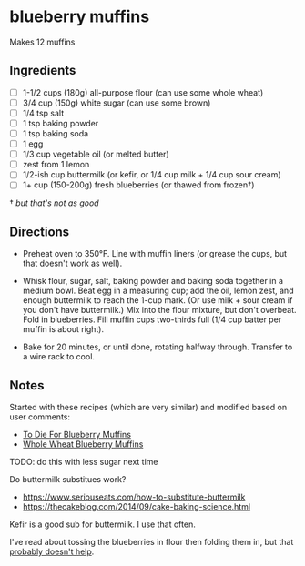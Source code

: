 # blueberry muffins

Makes 12 muffins

## Ingredients

* [ ] 1-1/2 cups (180g) all-purpose flour (can use some whole wheat)
* [ ] 3/4 cup (150g) white sugar (can use some brown)
* [ ] 1/4 tsp salt
* [ ] 1 tsp baking powder
* [ ] 1 tsp baking soda
* [ ] 1 egg
* [ ] 1/3 cup vegetable oil (or melted butter)
* [ ] zest from 1 lemon
* [ ] 1/2-ish cup buttermilk (or kefir, or 1/4 cup milk + 1/4 cup sour cream)
* [ ] 1+ cup (150-200g) fresh blueberries (or thawed from frozen†)

† _but that's not as good_

## Directions

* Preheat oven to 350°F. Line with muffin liners (or grease the cups, but that doesn't work as well).

* Whisk flour, sugar, salt, baking powder and baking soda together in a medium bowl. Beat egg in a measuring cup; add the oil, lemon zest, and enough buttermilk to reach the 1-cup mark. (Or use milk + sour cream if you don't have buttermilk.) Mix into the flour mixture, but don't overbeat. Fold in blueberries. Fill muffin cups two-thirds full (1/4 cup batter per muffin is about right).

* Bake for 20 minutes, or until done, rotating halfway through. Transfer to a wire rack to cool.

## Notes

Started with these recipes (which are very similar) and modified based on user comments:
* [To Die For Blueberry Muffins](https://www.allrecipes.com/recipe/6865/to-die-for-blueberry-muffins/)
* [Whole Wheat Blueberry Muffins](https://www.allrecipes.com/recipe/218614/whole-wheat-blueberry-muffins/)

TODO: do this with less sugar next time

Do buttermilk substitues work?
* <https://www.seriouseats.com/how-to-substitute-buttermilk>
* <https://thecakeblog.com/2014/09/cake-baking-science.html>

Kefir is a good sub for buttermilk. I use that often.

I've read about tossing the blueberries in flour then folding them in, but that [probably doesn't help](https://www.seriouseats.com/2016/07/how-to-stop-blueberries-from-sinking-muffin-baking.html).
